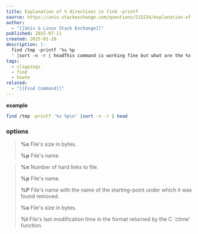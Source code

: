 ```yaml
---
title: Explanation of % directives in find -printf
source: https://unix.stackexchange.com/questions/215234/explanation-of-directives-in-find-printf#215236
author:
  - "[[Unix & Linux Stack Exchange]]"
published: 2015-07-11
created: 2025-01-20
description: |-
  find /tmp -printf '%s %p
  ' |sort -n -r | headThis command is working fine but what are the %s %p options used here? Are there any other options that can be used?
tags:
  - clippings
  - find
  - howto
related:
  - "[[Find Command]]"
---
```

**example**
```bash
find /tmp -printf '%s %p\n' |sort -n -r | head
```

### options

> **%s** File's size in bytes.
> 
> **%p** File's name.

> **%n** Number of hard links to file.
> 
> **%p** File's name.
> 
> **%P** File's name with the name of the starting-point under which it was found removed.
> 
> **%s** File's size in bytes.
> 
> **%t** File's last modification time in the format returned by the C \`ctime' function.
